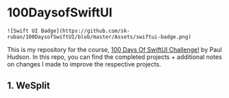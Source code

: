 # 100DaysofSwiftUI

```
![Swift UI Badge](https://github.com/sk-ruban/100DaysofSwiftUI/blob/master/Assets/swiftui-badge.png)
```

This is my repository for the course, [100 Days Of SwiftUI Challenge!](https://www.hackingwithswift.com/100/swiftui) by Paul Hudson. In this repo, you can find the completed projects + additional notes on changes I made to improve the respective projects.

## 1. WeSplit

